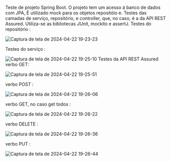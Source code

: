 Teste de projeto Spring Boot.
O projeto tem um acesso á banco de dados com JPA, É utilizado mock para os objetos repositóio e. 
Testes das camadas de serviço, repositório, e controller, que, no caso, é a da API REST Assured. Utiliza-se as bibliotecas JUnit, mockito e assertJ. 
Testes do repositório :

![Captura de tela de 2024-04-22 19-23-23](https://github.com/klausmerini/SpringTest/assets/109608171/eacea15c-f23c-4970-955e-267cc8a136c3)

Testes do serviço :

![Captura de tela de 2024-04-22 19-25-10](https://github.com/klausmerini/SpringTest/assets/109608171/a654fc56-c33e-45ec-b4e8-419568bf40af)
Testes da API REST Assured verbo GET: 

![Captura de tela de 2024-04-22 19-25-51](https://github.com/klausmerini/SpringTest/assets/109608171/e87e443a-9a27-4e54-92d6-592e34eebe84)

verbo POST :

![Captura de tela de 2024-04-22 19-26-06](https://github.com/klausmerini/SpringTest/assets/109608171/72e0a3fe-4720-4203-9ef5-1bfba9565c9d)

verbo GET, no caso get todos :

![Captura de tela de 2024-04-22 19-26-22](https://github.com/klausmerini/SpringTest/assets/109608171/64211800-bcee-458b-816b-d692eaa439b9)

verbo DELETE : 

![Captura de tela de 2024-04-22 19-26-36](https://github.com/klausmerini/SpringTest/assets/109608171/bc1bd090-8f86-4896-890f-f2a47fb4a748)

verbo PUT :

![Captura de tela de 2024-04-22 19-26-44](https://github.com/klausmerini/SpringTest/assets/109608171/f890db36-b74d-4711-9bc5-3354216434e1)
